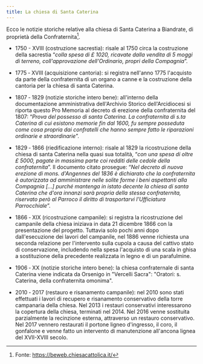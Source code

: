 ```yaml
---
title: La chiesa di Santa Caterina
---
```


Ecco le notizie storiche relative alla chiesa di Santa Caterina a Biandrate, di proprietà della Confraternita[^1].

- 1750 - XVIII (costruzione sacrestia): risale al 1750 circa la costruzione della sacrestia “*colla spesa di £ 1020, ricavate dalla vendita di 5 moggi di terreno, coll'approvazione dell'Ordinario, propri della Compagnia*”.

- 1775 ‐ XVIII (acquisizione cantoria): si registra nell'anno 1775 l'acquisto da parte della confraternita di un organo a canne e la costruzione della cantoria per la chiesa di santa Caterina.

- 1807 ‐ 1829 (notizie storiche intero bene): all'interno della documentazione amministrativa dell'Archivio Storico dell'Arcidiocesi si riporta questo Pro Memoria al decreto di erezione della confraternita del 1807: “*Prova del possesso di santa Caterina. La confraternita di s.ta Caterina di cui esistono memorie fin dal 1600, fu sempre posseduta come cosa propria dai confratelli che hanno sempre fatto le riparazioni ordinarie e straordinarie*”.

- 1829 ‐ 1866 (riedificazione interno): risale al 1829 la ricostruzione della chiesa di santa Caterina nella quasi sua totalità, “*con una spesa di oltre £ 5000, pagate in massima parte coi redditi delle cedole della confraternita*”. Il documento citato prosegue: “*Nel decreto di nuova erezione di mons. d'Angennes del 1836 è dichiarato che la confraternita è autorizzata ad amministrare nelle solite forme i beni aspettanti alla Compagnia [...] purché mantenga in istato decente la chiesa di santa Caterina che d'ora innanzi sarà propria della stessa confraternita, riservato però al Parroco il diritto di trasportarvi l'Ufficiatura Parrocchiale*”.

- 1866 ‐ XIX (ricostruzione campanile): si registra la ricostruzione del campanile della chiesa iniziava in data 21 dicembre 1866 con la presentazione del progetto. Tuttavia solo pochi anni dopo dall'esecuzione dei lavori del campanile, nel 1886 venne richiesta una seconda relazione per l'intervento sulla cupola a causa del cattivo stato di conservazione, includendo nella spesa l'acquisto di una scala in ghisa a sostituzione della precedente realizzata in legno e di un parafulmine.

- 1906 ‐ XX (notizie storiche intero bene): la chiesa confraternale di santa Caterina viene indicata da Orsenigo in "Vercelli Sacra": "Oratori: s. Caterina, della confraternita omonima".

- 2010 ‐ 2017 (restauro e risanamento campanile): nel 2010 sono stati effettuati i lavori di recupero e risanamento conservativo della torre campanaria della chiesa. Nel 2013 i restauri conservativi interessarono la copertura della chiesa, terminati nel 2014. Nel 2016 venne sostituita parzialmente la recinzione esterna, attraverso un restauro conservativo. Nel 2017 vennero restaurati il portone ligneo d'ingresso, il coro, il gonfalone e venne fatto un intervento di manutenzione all'ancona lignea del XVII-XVIII secolo.

[^1]: Fonte: https://beweb.chiesacattolica.it/
